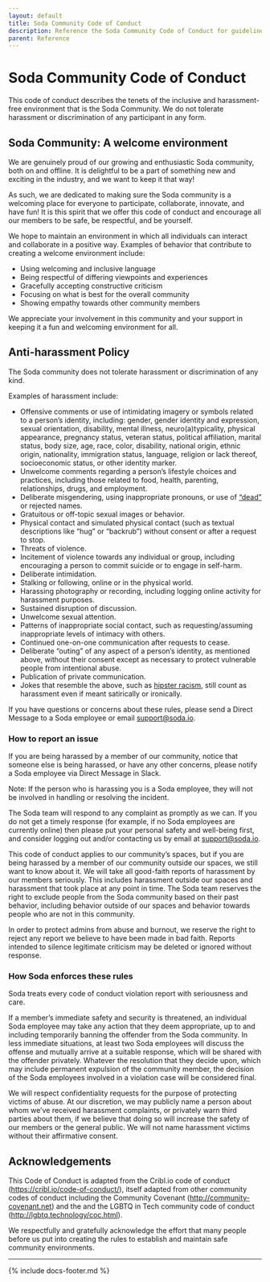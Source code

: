 ```yaml
---
layout: default
title: Soda Community Code of Conduct
description: Reference the Soda Community Code of Conduct for guidelines for behaviors. Be safe, be respectful, be yourself.
parent: Reference
---
```


# Soda Community Code of Conduct

This code of conduct describes the tenets of the inclusive and harassment-free environment that is the Soda Community. We do not tolerate harassment or discrimination of any participant in any form.

## Soda Community: A welcome environment

We are genuinely proud of our growing and enthusiastic Soda community, both on and offline. It is delightful to be a part of something new and exciting in the industry, and we want to keep it that way!

As such, we are dedicated to making sure the Soda community is a welcoming place for everyone to participate, collaborate, innovate, and have fun! It is this spirit that we offer this code of conduct and encourage all our members to be safe, be respectful, and be yourself.

We hope to maintain an environment in which all individuals can interact and collaborate in a positive way. Examples of behavior that contribute to creating a welcome environment include:
* Using welcoming and inclusive language
* Being respectful of differing viewpoints and experiences
* Gracefully accepting constructive criticism
* Focusing on what is best for the overall community
* Showing empathy towards other community members

We appreciate your involvement in this community and your support in keeping it a fun and welcoming environment for all.

## Anti-harassment Policy

The Soda community does not tolerate harassment or discrimination of any kind. 

Examples of harassment include:
* Offensive comments or use of intimidating imagery or symbols related to a person’s identity, including: gender, gender identity and expression, sexual orientation, disability, mental illness, neuro(a)typicality, physical appearance, pregnancy status, veteran status, political affiliation, marital status, body size, age, race, color, disability, national origin, ethnic origin, nationality, immigration status, language, religion or lack thereof, socioeconomic status, or other identity marker.
* Unwelcome comments regarding a person’s lifestyle choices and practices, including those related to food, health, parenting, relationships, drugs, and employment.
* Deliberate misgendering, using inappropriate pronouns, or use of <a href="https://en.wikipedia.org/wiki/Deadnaming" target="_blank">“dead”</a> or rejected names.
* Gratuitous or off-topic sexual images or behavior.
* Physical contact and simulated physical contact (such as textual descriptions like “hug” or “backrub”) without consent or after a request to stop.
* Threats of violence.
* Incitement of violence towards any individual or group, including encouraging a person to commit suicide or to engage in self-harm.
* Deliberate intimidation.
* Stalking or following, online or in the physical world.
* Harassing photography or recording, including logging online activity for harassment purposes.
* Sustained disruption of discussion.
* Unwelcome sexual attention.
* Patterns of inappropriate social contact, such as requesting/assuming inappropriate levels of intimacy with others.
* Continued one-on-one communication after requests to cease.
* Deliberate “outing” of any aspect of a person’s identity, as mentioned above, without their consent except as necessary to protect vulnerable people from intentional abuse.
* Publication of private communication.
* Jokes that resemble the above, such as <a href="https://en.wikipedia.org/wiki/Hipster_racism" target="_blank">hipster racism</a>, still count as harassment even if meant satirically or ironically.

If you have questions or concerns about these rules, please send a Direct Message to a Soda employee or email support@soda.io. 

### How to report an issue

If you are being harassed by a member of our community, notice that someone else is being harassed, or have any other concerns, please notify a Soda employee via Direct Message in Slack.

Note: If the person who is harassing you is a Soda employee, they will not be involved in handling or resolving the incident.

The Soda team will respond to any complaint as promptly as we can. If you do not get a timely response (for example, if no Soda employees are currently online) then please put your personal safety and well-being first, and consider logging out and/or contacting us by email at support@soda.io.

This code of conduct applies to our community’s spaces, but if you are being harassed by a member of our community outside our spaces, we still want to know about it. We will take all good-faith reports of harassment by our members seriously. This includes harassment outside our spaces and harassment that took place at any point in time. The Soda team reserves the right to exclude people from the Soda community based on their past behavior, including behavior outside of our spaces and behavior towards people who are not in this community.

In order to protect admins from abuse and burnout, we reserve the right to reject any report we believe to have been made in bad faith. Reports intended to silence legitimate criticism may be deleted or ignored without response.

### How Soda enforces these rules

Soda treats every code of conduct violation report with seriousness and care. 

If a member’s immediate safety and security is threatened, an individual Soda employee may take any action that they deem appropriate, up to and including temporarily banning the offender from the Soda community. In less immediate situations, at least two Soda employees will discuss the offense and mutually arrive at a suitable response, which will be shared with the offender privately. Whatever the resolution that they decide upon, which may include permanent expulsion of the community member, the decision of the Soda employees involved in a violation case will be considered final.

We will respect confidentiality requests for the purpose of protecting victims of abuse. At our discretion, we may publicly name a person about whom we’ve received harassment complaints, or privately warn third parties about them, if we believe that doing so will increase the safety of our members or the general public. We will not name harassment victims without their affirmative consent.


## Acknowledgements

This Code of Conduct is adapted from the Cribl.io code of conduct (https://cribl.io/code-of-conduct/), itself adapted from other community codes of conduct including the Community Covenant (http://community-covenant.net) and the and the LGBTQ in Tech community code of conduct (http://lgbtq.technology/coc.html). 

We respectfully and gratefully acknowledge the effort that many people before us put into creating the rules to establish and maintain safe community environments.

---
{% include docs-footer.md %}